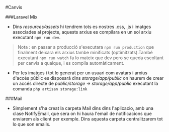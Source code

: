
#Canvis

###Laravel Mix

- Dins *resources/assets* hi tendrem tots es nostres .css, .js i imatges associades al projecte, aquests arxius es compilara en un sol arxiu executant `npm run dev`.
> Nota : en passar a producció s'executara `npm run production` que finalment deixara els arxius tambe minificats (optimitzats).També executant `npm run watch` fa lo mateix que dev pero se queda escoltant per canvis a qualque, i es compila automàticament.
- Per les imatges i tot lo generat per un usuari com avatars i arxius d'accés públic es disposará dins *storage/app/public* on haurem de crear un accés directe de *public/storage -> storage/app/public* executant la comanda `php artisan storage:link`

###Mail

- Simplement s'ha creat la carpeta Mail dins dins l'aplicacio, amb una clase NotifyEmail, que sera on hi haura l'email de notificacions que enviarem als client per exemple. Dins aquesta carpeta centralitzarem tot lo que son emails.

